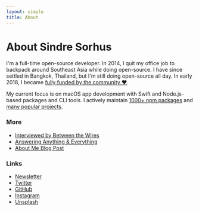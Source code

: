 ```yaml
---
layout: simple
title: About
---
```


# About Sindre Sorhus

I'm a full-time open-source developer. In 2014, I quit my office job to backpack around Southeast Asia while doing open-source. I have since settled in Bangkok, Thailand, but I'm still doing open-source all day. In early 2018, I became [fully funded by the community ❤️](https://twitter.com/sindresorhus/status/963478258808340482).

My current focus is on macOS app development with Swift and Node.js-based packages and CLI tools. I actively maintain [1000+ npm packages](https://www.npmjs.com/~sindresorhus) and [many popular projects](https://github.com/search?q=user%3Asindresorhus+user%3Achalk+user%3Aavajs+user%3Axojs&type=Repositories).

### More

- [Interviewed by Between the Wires](https://medium.freecodecamp.org/sindre-sorhus-8426c0ed785d)
- [Answering Anything & Everything](https://blog.sindresorhus.com/answering-anything-678ce5623798)
- [About Me Blog Post](https://blog.sindresorhus.com/about-sindre-sorhus-42786d2e191b)

### Links

- [Newsletter](https://newsletter.sindresorhus.com)
- [Twitter](https://twitter.com/sindresorhus)
- [GitHub](https://github.com/sindresorhus)
- [Instagram](https://instagram.com/sindresorhus)
- [Unsplash](https://unsplash.com/@sindresorhus)
